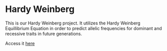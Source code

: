 # Hardy Weinberg 
This is our Hardy Weinberg project. It utilizes the Hardy Weinberg Equillibrium Equation in order to predict allelic frequencies for dominant and recessive traits in future generations.

Access it [here](http://freyja-katrin.github.io)
